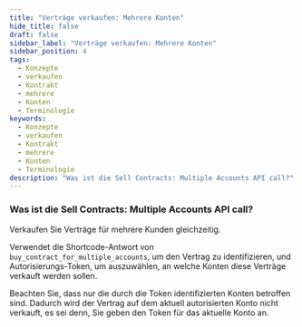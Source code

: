 ```yaml
---
title: "Verträge verkaufen: Mehrere Konten"
hide_title: false
draft: false
sidebar_label: "Verträge verkaufen: Mehrere Konten"
sidebar_position: 4
tags:
  - Konzepte
  - verkaufen
  - Kontrakt
  - mehrere
  - Konten
  - Terminologie
keywords:
  - Konzepte
  - verkaufen
  - Kontrakt
  - mehrere
  - Konten
  - Terminologie
description: "Was ist die Sell Contracts: Multiple Accounts API call?"
---
```


### Was ist die Sell Contracts: Multiple Accounts API call?

Verkaufen Sie Verträge für mehrere Kunden gleichzeitig.

Verwendet die Shortcode-Antwort von `buy_contract_for_multiple_accounts`, um den Vertrag zu identifizieren, und Autorisierungs-Token, um auszuwählen, an welche Konten diese Verträge verkauft werden sollen.

Beachten Sie, dass nur die durch die Token identifizierten Konten betroffen sind. Dadurch wird der Vertrag auf dem aktuell autorisierten Konto nicht verkauft, es sei denn, Sie geben den Token für das aktuelle Konto an.
